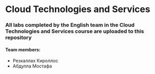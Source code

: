 # Cloud Technologies and Services

### All labs completed by the English team in the Cloud Technologies and Services course are uploaded to this repository

#### Team members:

<ul>
  <li>Резкаллах Кироллос</li>
  <li>Абдулла Мостафа</li>
</ul>
